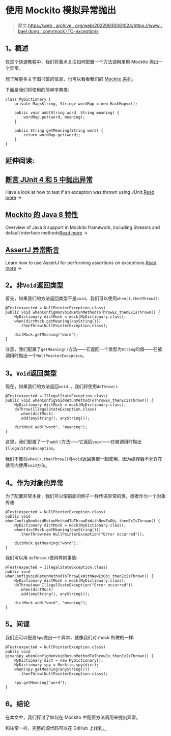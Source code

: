 # 使用 Mockito 模拟异常抛出

> 原文:[https://web . archive . org/web/20220930061024/https://www . bael dung . com/mock ITO-exceptions](https://web.archive.org/web/20220930061024/https://www.baeldung.com/mockito-exceptions)

## **1。概述**

在这个快速教程中，我们将重点关注如何配置一个方法调用来用 Mockito 抛出一个异常。

想了解更多关于图书馆的信息，也可以看看我们的 [Mockito 系列](/web/20221129011032/https://www.baeldung.com/mockito-final)。

下面是我们将使用的简单字典类:

```
class MyDictionary {
    private Map<String, String> wordMap = new HashMap<>();

    public void add(String word, String meaning) {
        wordMap.put(word, meaning);
    }

    public String getMeaning(String word) {
        return wordMap.get(word);
    }
}
```

## 延伸阅读:

## [断言 JUnit 4 和 5 中抛出异常](/web/20221129011032/https://www.baeldung.com/junit-assert-exception)

Have a look at how to test if an exception was thrown using JUnit.[Read more](/web/20221129011032/https://www.baeldung.com/junit-assert-exception) →

## [Mockito 的 Java 8 特性](/web/20221129011032/https://www.baeldung.com/mockito-java-8)

Overview of Java 8 support in Mockito framework, including Streams and default interface methods[Read more](/web/20221129011032/https://www.baeldung.com/mockito-java-8) →

## [AssertJ 异常断言](/web/20221129011032/https://www.baeldung.com/assertj-exception-assertion)

Learn how to use AssertJ for performing assertions on exceptions.[Read more](/web/20221129011032/https://www.baeldung.com/assertj-exception-assertion) →

## **2。非`Void`返回类型**

首先，如果我们的方法返回类型不是`void`，我们可以使用`when().thenThrow()`:

```
@Test(expected = NullPointerException.class)
public void whenConfigNonVoidRetunMethodToThrowEx_thenExIsThrown() {
    MyDictionary dictMock = mock(MyDictionary.class);
    when(dictMock.getMeaning(anyString()))
      .thenThrow(NullPointerException.class);

    dictMock.getMeaning("word");
} 
```

注意，我们配置了`getMeaning()`方法——它返回一个类型为`String`的值——在被调用时抛出一个`NullPointerException`。

## **3。`Void`返回类型**

现在，如果我们的方法返回`void,`，我们将使用`doThrow()`:

```
@Test(expected = IllegalStateException.class)
public void whenConfigVoidRetunMethodToThrowEx_thenExIsThrown() {
    MyDictionary dictMock = mock(MyDictionary.class);
    doThrow(IllegalStateException.class)
      .when(dictMock)
      .add(anyString(), anyString());

    dictMock.add("word", "meaning");
}
```

这里，我们配置了一个`add()`方法——它返回`void`——在被调用时抛出`IllegalStateException`。

我们不能将`when().thenThrow()`与`void`返回类型一起使用，因为编译器不允许在括号内使用`void`方法。

## **4。作为对象的异常**

为了配置异常本身，我们可以像前面的例子一样传递异常的类，或者作为一个对象传递:

```
@Test(expected = NullPointerException.class)
public void whenConfigNonVoidRetunMethodToThrowExWithNewExObj_thenExIsThrown() {
    MyDictionary dictMock = mock(MyDictionary.class);
    when(dictMock.getMeaning(anyString()))
      .thenThrow(new NullPointerException("Error occurred"));

    dictMock.getMeaning("word");
}
```

我们可以用 `doThrow()`做同样的事情:

```
@Test(expected = IllegalStateException.class)
public void whenConfigVoidRetunMethodToThrowExWithNewExObj_thenExIsThrown() {
    MyDictionary dictMock = mock(MyDictionary.class);
    doThrow(new IllegalStateException("Error occurred"))
      .when(dictMock)
      .add(anyString(), anyString());

    dictMock.add("word", "meaning");
}
```

## **5。间谍**

我们还可以配置`Spy`抛出一个异常，就像我们对 mock 所做的一样:

```
@Test(expected = NullPointerException.class)
public void givenSpy_whenConfigNonVoidRetunMethodToThrowEx_thenExIsThrown() {
    MyDictionary dict = new MyDictionary();
    MyDictionary spy = Mockito.spy(dict);
    when(spy.getMeaning(anyString()))
      .thenThrow(NullPointerException.class);

    spy.getMeaning("word");
}
```

## **6。结论**

在本文中，我们探讨了如何在 Mockito 中配置方法调用来抛出异常。

和往常一样，完整的源代码可以在 GitHub 上找到[。](https://web.archive.org/web/20221129011032/https://github.com/eugenp/tutorials/tree/master/testing-modules/mockito-simple)